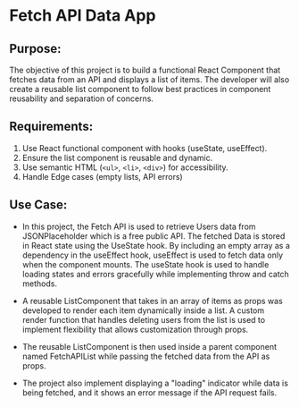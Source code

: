 # Fetch API Data App

## Purpose: 
The objective of this project is to build a functional React Component that fetches data from an API and displays a list of items. The developer will also create a reusable list component to follow best practices in component reusability and separation of concerns.

## Requirements:
1. Use React functional component with hooks (useState, useEffect).
2. Ensure the list component is reusable and dynamic.
3. Use semantic HTML (`<ul>`, `<li>`, `<div>`) for accessibility.
4. Handle Edge cases (empty lists, API errors)

## Use Case:
- In this project, the Fetch API is used to retrieve Users data from JSONPlaceholder which is a free public API. The fetched Data is stored in React state using the UseState hook. By including an empty array as a dependency in the useEffect hook, useEffect is used to fetch data only when the component mounts. The useState hook is used to handle loading states and errors gracefully while implementing throw and catch methods.

- A reusable ListComponent that takes in an array of items as props was developed to render each item dynamically inside a list. A custom render function that handles deleting users from the list is used to implement flexibility that allows customization through props.

- The reusable ListComponent is then used inside a parent component named FetchAPIList while passing the fetched data from the API as props.

- The project also implement displaying a "loading" indicator while data is being fetched, and it shows an error message if the API request fails.